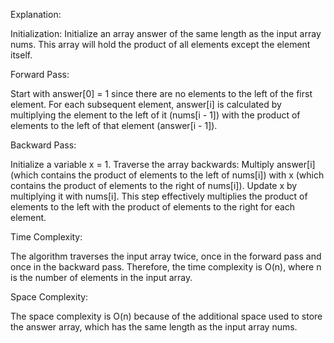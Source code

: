 Explanation:

Initialization: Initialize an array answer of the same length as the input array nums. This array will hold the product of all elements except the element itself.

Forward Pass:

Start with answer[0] = 1 since there are no elements to the left of the first element.
For each subsequent element, answer[i] is calculated by multiplying the element to the left of it (nums[i - 1]) with the product of elements to the left of that element (answer[i - 1]).

Backward Pass:

Initialize a variable x = 1.
Traverse the array backwards:
Multiply answer[i] (which contains the product of elements to the left of nums[i]) with x (which contains the product of elements to the right of nums[i]).
Update x by multiplying it with nums[i].
This step effectively multiplies the product of elements to the left with the product of elements to the right for each element.

Time Complexity:

The algorithm traverses the input array twice, once in the forward pass and once in the backward pass. Therefore, the time complexity is O(n), where n is the number of elements in the input array.

Space Complexity:

The space complexity is O(n) because of the additional space used to store the answer array, which has the same length as the input array nums.
